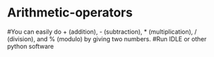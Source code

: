 # Arithmetic-operators
#You can easily do + (addition), - (subtraction), * (multiplication), / (division), and % (modulo) by giving two numbers.
#Run IDLE or other python software
